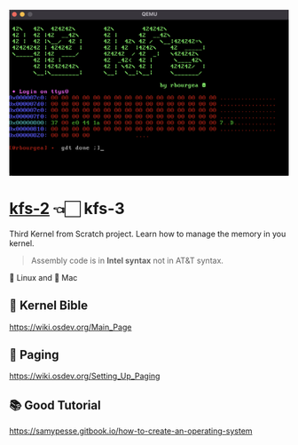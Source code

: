 ![kfs-3](/images/screen-1.png)

# [kfs-2](https://github.com/rbourgeat/kfs-2) 👈🏻 kfs-3
Third Kernel from Scratch project. Learn how to manage the memory in you kernel.

> Assembly code is in **Intel syntax** not in AT&T syntax.

🐧 Linux and 🍏 Mac

## 📖 Kernel Bible
https://wiki.osdev.org/Main_Page

## 💾 Paging
https://wiki.osdev.org/Setting_Up_Paging

## 📚 Good Tutorial
https://samypesse.gitbook.io/how-to-create-an-operating-system
